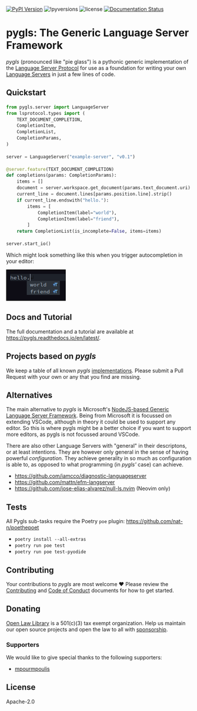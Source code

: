 [![PyPI Version](https://img.shields.io/pypi/v/pygls.svg)](https://pypi.org/project/pygls/) ![!pyversions](https://img.shields.io/pypi/pyversions/pygls.svg) ![license](https://img.shields.io/pypi/l/pygls.svg) [![Documentation Status](https://img.shields.io/badge/docs-latest-green.svg)](https://pygls.readthedocs.io/en/latest/)

# pygls: The Generic Language Server Framework

_pygls_ (pronounced like "pie glass") is a pythonic generic implementation of the [Language Server Protocol](https://microsoft.github.io/language-server-protocol/specification) for use as a foundation for writing your own [Language Servers](https://langserver.org/) in just a few lines of code.

## Quickstart
```python
from pygls.server import LanguageServer
from lsprotocol.types import (
    TEXT_DOCUMENT_COMPLETION,
    CompletionItem,
    CompletionList,
    CompletionParams,
)

server = LanguageServer("example-server", "v0.1")

@server.feature(TEXT_DOCUMENT_COMPLETION)
def completions(params: CompletionParams):
    items = []
    document = server.workspace.get_document(params.text_document.uri)
    current_line = document.lines[params.position.line].strip()
    if current_line.endswith("hello."):
        items = [
            CompletionItem(label="world"),
            CompletionItem(label="friend"),
        ]
    return CompletionList(is_incomplete=False, items=items)

server.start_io()
```

Which might look something like this when you trigger autocompletion in your editor:

![completions](https://raw.githubusercontent.com/openlawlibrary/pygls/master/docs/assets/hello-world-completion.png)

## Docs and Tutorial

The full documentation and a tutorial are available at <https://pygls.readthedocs.io/en/latest/>.

## Projects based on _pygls_

We keep a table of all known _pygls_ [implementations](https://github.com/openlawlibrary/pygls/blob/master/Implementations.md). Please submit a Pull Request with your own or any that you find are missing.

## Alternatives

The main alternative to _pygls_ is Microsoft's [NodeJS-based Generic Language Server Framework](https://github.com/microsoft/vscode-languageserver-node). Being from Microsoft it is focussed on extending VSCode, although in theory it could be used to support any editor. So this is where pygls might be a better choice if you want to support more editors, as pygls is not focussed around VSCode.

There are also other Language Servers with "general" in their descriptons, or at least intentions. They are however only general in the sense of having powerful _configuration_. They achieve generality in so much as configuration is able to, as opposed to what programming (in _pygls'_ case) can achieve.
  * https://github.com/iamcco/diagnostic-languageserver
  * https://github.com/mattn/efm-langserver
  * https://github.com/jose-elias-alvarez/null-ls.nvim (Neovim only)

## Tests
All Pygls sub-tasks require the Poetry `poe` plugin: https://github.com/nat-n/poethepoet

* `poetry install --all-extras`
* `poetry run poe test`
* `poetry run poe test-pyodide`


## Contributing

Your contributions to _pygls_ are most welcome ❤️ Please review the [Contributing](https://github.com/openlawlibrary/pygls/blob/master/CONTRIBUTING.md) and [Code of Conduct](https://github.com/openlawlibrary/pygls/blob/master/CODE_OF_CONDUCT.md) documents for how to get started.

## Donating

[Open Law Library](http://www.openlawlib.org/) is a 501(c)(3) tax exempt organization. Help us maintain our open source projects and open the law to all with [sponsorship](https://github.com/sponsors/openlawlibrary).

### Supporters

We would like to give special thanks to the following supporters:
* [mpourmpoulis](https://github.com/mpourmpoulis)

## License

Apache-2.0
